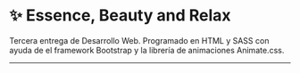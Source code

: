# ✨ Essence, Beauty and Relax 

Tercera entrega de Desarrollo Web. Programado en HTML y SASS con ayuda de el framework Bootstrap y la librería de animaciones Animate.css.

---

